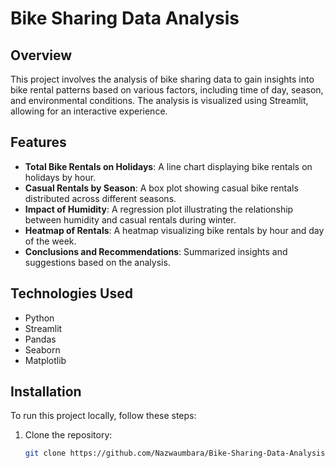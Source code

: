 # Bike Sharing Data Analysis

## Overview

This project involves the analysis of bike sharing data to gain insights into bike rental patterns based on various factors, including time of day, season, and environmental conditions. The analysis is visualized using Streamlit, allowing for an interactive experience.

## Features

- **Total Bike Rentals on Holidays**: A line chart displaying bike rentals on holidays by hour.
- **Casual Rentals by Season**: A box plot showing casual bike rentals distributed across different seasons.
- **Impact of Humidity**: A regression plot illustrating the relationship between humidity and casual rentals during winter.
- **Heatmap of Rentals**: A heatmap visualizing bike rentals by hour and day of the week.
- **Conclusions and Recommendations**: Summarized insights and suggestions based on the analysis.

## Technologies Used

- Python
- Streamlit
- Pandas
- Seaborn
- Matplotlib

## Installation

To run this project locally, follow these steps:

1. Clone the repository:
   ```bash
   git clone https://github.com/Nazwaumbara/Bike-Sharing-Data-Analysis.git

